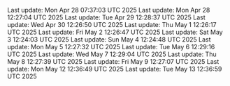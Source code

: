Last update: Mon Apr 28 07:37:03 UTC 2025
Last update: Mon Apr 28 12:27:04 UTC 2025
Last update: Tue Apr 29 12:28:37 UTC 2025
Last update: Wed Apr 30 12:26:50 UTC 2025
Last update: Thu May  1 12:26:17 UTC 2025
Last update: Fri May  2 12:26:47 UTC 2025
Last update: Sat May  3 12:24:03 UTC 2025
Last update: Sun May  4 12:24:48 UTC 2025
Last update: Mon May  5 12:27:32 UTC 2025
Last update: Tue May  6 12:29:16 UTC 2025
Last update: Wed May  7 12:29:04 UTC 2025
Last update: Thu May  8 12:27:39 UTC 2025
Last update: Fri May  9 12:27:07 UTC 2025
Last update: Mon May 12 12:36:49 UTC 2025
Last update: Tue May 13 12:36:59 UTC 2025
